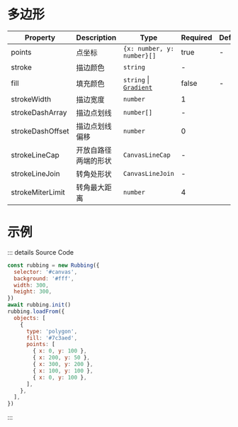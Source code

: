 # 多边形

| Property         | Description          | Type                                    | Required | Default |
| ---------------- | -------------------- | --------------------------------------- | -------- | ------- |
| points           | 点坐标               | `{x: number, y: number}[]`              | true     | -       |
| stroke           | 描边颜色             | `string`                                | -        |         |
| fill             | 填充颜色             | `string` &#124; [`Gradient`](#gradient) | false    | -       |
| strokeWidth      | 描边宽度             | `number`                                | 1        |         |
| strokeDashArray  | 描边点划线           | `number[]`                              | -        |         |
| strokeDashOffset | 描边点划线偏移       | `number`                                | 0        |         |
| strokeLineCap    | 开放自路径两端的形状 | `CanvasLineCap`                         | -        |         |
| strokeLineJoin   | 转角处形状           | `CanvasLineJoin`                        | -        |         |
| strokeMiterLimit | 转角最大距离         | `number`                                | 4        |         |

# 示例

<ClientOnly>
  <canvas id="canvas"></canvas>
</ClientOnly>

<script>
if (!import.meta.env.SSR) {
  import('https://unpkg.com/rubbing@latest/dist/index.mjs').then(async ({ Rubbing }) => {
    const rubbing = new Rubbing({
      selector: '#canvas',
      background: '#fff',
      width: 300,
      height: 300,
    })
    await rubbing.init()
    rubbing.loadFrom({
      objects: [
        {
          type: 'polygon',
          fill: '#7c3aed',
          points: [
            { x: 0, y: 100 },
            { x: 200, y: 50 },
            { x: 300, y: 200 },
            { x: 100, y: 100 },
            { x: 0, y: 100 },
          ]
        },
      ],
    })
  })
}
</script>

::: details Source Code

```js
const rubbing = new Rubbing({
  selector: '#canvas',
  background: '#fff',
  width: 300,
  height: 300,
})
await rubbing.init()
rubbing.loadFrom({
  objects: [
    {
      type: 'polygon',
      fill: '#7c3aed',
      points: [
        { x: 0, y: 100 },
        { x: 200, y: 50 },
        { x: 300, y: 200 },
        { x: 100, y: 100 },
        { x: 0, y: 100 },
      ],
    },
  ],
})
```

:::
